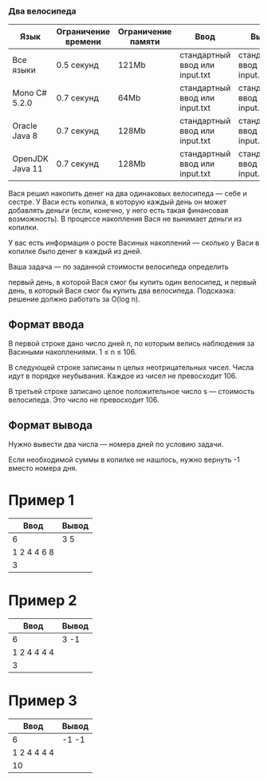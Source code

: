 ### Два велосипеда

| Язык            | Ограничение времени | Ограничение памяти | Ввод                           | Вывод                          |
| --------------- | ------------------- | ------------------ | ------------------------------ | ------------------------------ |
| Все языки       | 0.5 секунд          | 121Mb              | стандартный ввод или input.txt | стандартный ввод или input.txt |
| Mono C# 5.2.0   | 0.7 секунд          | 64Mb               | стандартный ввод или input.txt | стандартный ввод или input.txt |
| Oracle Java 8   | 0.7 секунд          | 128Mb              | стандартный ввод или input.txt | стандартный ввод или input.txt |
| OpenJDK Java 11 | 0.7 секунд          | 128Mb              | стандартный ввод или input.txt | стандартный ввод или input.txt |

Вася решил накопить денег на два одинаковых велосипеда — себе и сестре. У Васи есть копилка, в которую каждый день он может добавлять деньги (если, конечно, у него есть такая финансовая возможность). В процессе накопления Вася не вынимает деньги из копилки.

У вас есть информация о росте Васиных накоплений — сколько у Васи в копилке было денег в каждый из дней.

Ваша задача — по заданной стоимости велосипеда определить

первый день, в которой Вася смог бы купить один велосипед,
и первый день, в который Вася смог бы купить два велосипеда.
Подсказка: решение должно работать за O(log n).

## Формат ввода

В первой строке дано число дней n, по которым велись наблюдения за Васиными накоплениями. 1 ≤ n ≤ 106.

В следующей строке записаны n целых неотрицательных чисел. Числа идут в порядке неубывания. Каждое из чисел не превосходит 106.

В третьей строке записано целое положительное число s — стоимость велосипеда. Это число не превосходит 106.

## Формат вывода

Нужно вывести два числа — номера дней по условию задачи.

Если необходимой суммы в копилке не нашлось, нужно вернуть -1 вместо номера дня.

# Пример 1

| Ввод        | Вывод |
| ----------- | ----- |
| 6           | 3 5   |
| 1 2 4 4 6 8 |
| 3           |

# Пример 2

| Ввод        | Вывод |
| ----------- | ----- |
| 6           | 3 -1  |
| 1 2 4 4 4 4 |
| 3           |

# Пример 3

| Ввод        | Вывод |
| ----------- | ----- |
| 6           | -1 -1 |
| 1 2 4 4 4 4 |
| 10          |
